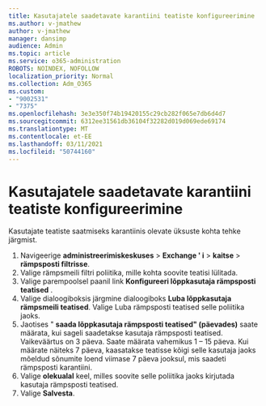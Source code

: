 ```yaml
---
title: Kasutajatele saadetavate karantiini teatiste konfigureerimine
ms.author: v-jmathew
author: v-jmathew
manager: dansimp
audience: Admin
ms.topic: article
ms.service: o365-administration
ROBOTS: NOINDEX, NOFOLLOW
localization_priority: Normal
ms.collection: Adm_O365
ms.custom:
- "9002531"
- "7375"
ms.openlocfilehash: 3e3e350f74b19420155c29cb282f065e7db6d4d7
ms.sourcegitcommit: 6312ee31561db36104f32282d019d069ede69174
ms.translationtype: MT
ms.contentlocale: et-EE
ms.lasthandoff: 03/11/2021
ms.locfileid: "50744160"
---
```

# <a name="configure-quarantine-notifications-sent-to-users"></a>Kasutajatele saadetavate karantiini teatiste konfigureerimine

Kasutajate teatiste saatmiseks karantiinis olevate üksuste kohta tehke järgmist.

1. Navigeerige **administreerimiskeskuses**  >  **Exchange ' i**  >  **kaitse**  >  **rämpsposti filtrisse**.
2. Valige rämpsmeili filtri poliitika, mille kohta soovite teatisi lülitada.
3. Valige parempoolsel paanil link **Konfigureeri lõppkasutaja rämpsposti teatised** .
4. Valige dialoogiboksis järgmine dialoogiboks **Luba lõppkasutaja rämpsmeili teatised**. Valige Luba rämpsposti teatised selle poliitika jaoks.
5. Jaotises " **saada lõppkasutaja rämpsposti teatised" (päevades)** saate määrata, kui sageli saadetakse kasutaja rämpsposti teatised. Vaikeväärtus on 3 päeva. Saate määrata vahemikus 1 – 15 päeva. Kui määrate näiteks 7 päeva, kaasatakse teatisse kõigi selle kasutaja jaoks mõeldud sõnumite loend viimase 7 päeva jooksul, mis saadeti rämpsposti karantiini.
6. Valige **olekualal** keel, milles soovite selle poliitika jaoks kirjutada kasutaja rämpsposti teatised.
7. Valige **Salvesta**.
